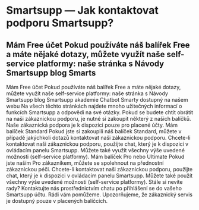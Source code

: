 # Smartsupp — Jak kontaktovat podporu Smartsupp?
## Mám Free účet Pokud používáte náš balířek Free a máte nějaké dotazy, můžete využít naše self-service platformy: naše stránka s Návody Smartsupp blog Smarts
Mám Free účet
Pokud používáte náš balířek Free a máte nějaké dotazy, můžete využít naše self-service platformy:
naše stránka s Návody 
Smartsupp blog
Smartsupp akademie
Chatbot Smarty dostupný na našem webu
Na všech těchto stránkách najdete mnoho užitečných informací o funkcích Smartsupp a odpovědi na své otázky. Pokud se budete chtít obrátit na naši zákaznickou podporu, je nutné si zakoupit některý z našich balíčků. Naše zákaznická podpora je k dispozici pouze pro placené účty.
Mám balíček Standard
Pokud jste si zakoupili náš balíček Standard, můžete v případě jakýchkoli dotazů kontaktovat naši zákaznickou podporu. Chcete-li kontaktovat naši zákaznickou podporu, použijte chat, který je k dispozici v ovládacím panelu Smartsupp. Můžete také využít všechny výše uvedené možnosti (self-service platformy).
Mám balíček Pro nebo Ultimate
Pokud jste naším Pro zákazníkem, můžete se spolehnout na přednostní zákaznickou péči. Chcete-li kontaktovat naši zákaznickou podporu, použijte chat, který je k dispozici v ovládacím panelu Smartsupp. 
Můžete také použít všechny výše uvedené možnosti (self-service platformy).
Stále si nevíte rady? Kontaktujte nás prostřednictvím chatu po přihlášení se do vašeho Smartsupp účtu. Rádi vám pomůžeme. Upozorňujeme, že zákaznický servis je dostupný pouze v placených balíčcích.

